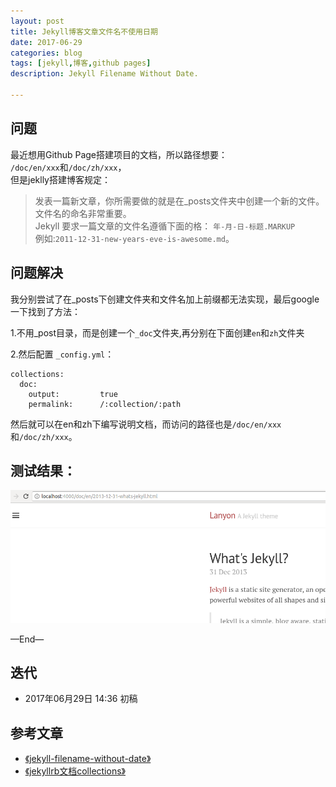 ```yaml
---
layout: post
title: Jekyll博客文章文件名不使用日期
date: 2017-06-29
categories: blog
tags: [jekyll,博客,github pages]
description: Jekyll Filename Without Date.

---
```


## 问题

最近想用Github Page搭建项目的文档，所以路径想要：  
`/doc/en/xxx`和`/doc/zh/xxx`，  
但是jeklly搭建博客规定：  

> 发表一篇新文章，你所需要做的就是在_posts文件夹中创建一个新的文件。 文件名的命名非常重要。  
Jekyll 要求一篇文章的文件名遵循下面的格：
`年-月-日-标题.MARKUP`  
例如:`2011-12-31-new-years-eve-is-awesome.md`。

## 问题解决

我分别尝试了在_posts下创建文件夹和文件名加上前缀都无法实现，最后google一下找到了方法：

1.不用_post目录，而是创建一个`_doc`文件夹,再分别在下面创建`en`和`zh`文件夹  

2.然后配置 `_config.yml`：  


```
collections:
  doc:
    output:         true
    permalink:      /:collection/:path
```

然后就可以在en和zh下编写说明文档，而访问的路径也是`/doc/en/xxx`和`/doc/zh/xxx`。

## 测试结果：


![result](/source/images/jekyll-filename-without-date/result.png)



—End—


## 迭代

* 2017年06月29日 14:36 初稿

## 参考文章
- [《jekyll-filename-without-date》](https://stackoverflow.com/questions/27099427/jekyll-filename-without-date)
- [《jekyllrb文档collections》](https://jekyllrb.com/docs/collections/)


